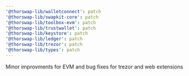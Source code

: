 ```yaml
---
'@thorswap-lib/walletconnect': patch
'@thorswap-lib/swapkit-core': patch
'@thorswap-lib/toolbox-evm': patch
'@thorswap-lib/trustwallet': patch
'@thorswap-lib/keystore': patch
'@thorswap-lib/ledger': patch
'@thorswap-lib/trezor': patch
'@thorswap-lib/types': patch
---
```


Minor improvments for EVM and bug fixes for trezor and web extensions

